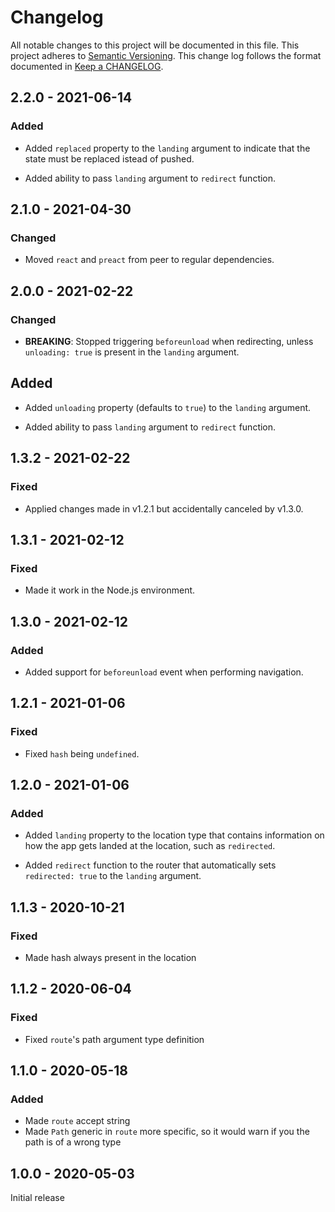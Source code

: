# Changelog

All notable changes to this project will be documented in this file.
This project adheres to [Semantic Versioning].
This change log follows the format documented in [Keep a CHANGELOG].

[semantic versioning]: http://semver.org/
[keep a changelog]: http://keepachangelog.com/

## 2.2.0 - 2021-06-14

### Added

- Added `replaced` property to the `landing` argument to indicate that the state must be replaced istead of pushed.

- Added ability to pass `landing` argument to `redirect` function.

## 2.1.0 - 2021-04-30

### Changed

- Moved `react` and `preact` from peer to regular dependencies.

## 2.0.0 - 2021-02-22

### Changed

- **BREAKING**: Stopped triggering `beforeunload` when redirecting, unless `unloading: true` is present in the `landing` argument.

## Added

- Added `unloading` property (defaults to `true`) to the `landing` argument.

- Added ability to pass `landing` argument to `redirect` function.

## 1.3.2 - 2021-02-22

### Fixed

- Applied changes made in v1.2.1 but accidentally canceled by v1.3.0.

## 1.3.1 - 2021-02-12

### Fixed

- Made it work in the Node.js environment.

## 1.3.0 - 2021-02-12

### Added

- Added support for `beforeunload` event when performing navigation.

## 1.2.1 - 2021-01-06

### Fixed

- Fixed `hash` being `undefined`.

## 1.2.0 - 2021-01-06

### Added

- Added `landing` property to the location type that contains information on how the app gets landed at the location, such as `redirected`.

- Added `redirect` function to the router that automatically sets `redirected: true` to the `landing` argument.

## 1.1.3 - 2020-10-21

### Fixed

- Made hash always present in the location

## 1.1.2 - 2020-06-04

### Fixed

- Fixed `route`'s path argument type definition

## 1.1.0 - 2020-05-18

### Added

- Made `route` accept string
- Made `Path` generic in `route` more specific, so it would warn if you the path is of a wrong type

## 1.0.0 - 2020-05-03

Initial release
